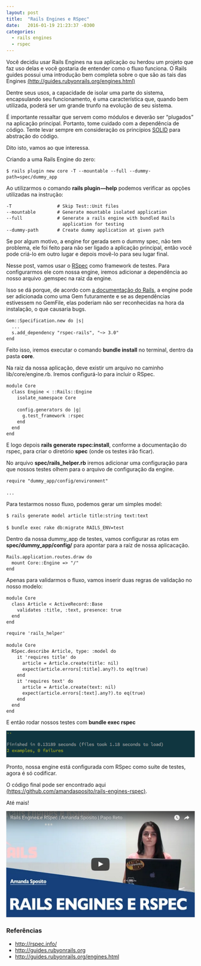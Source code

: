 ```yaml
---
layout: post
title:  "Rails Engines e RSpec"
date:   2016-01-19 21:23:37 -0300
categories:
  - rails engines
  - rspec
---
```


Você decidiu usar Rails Engines na sua aplicação ou herdou um projeto que faz uso delas e você gostaria de entender como o fluxo funciona. O Rails guides possui uma introdução bem completa sobre o que são as tais das Engines [(http://guides.rubyonrails.org/engines.html)](http://guides.rubyonrails.org/engines.html)

Dentre seus usos, a capacidade de isolar uma parte do sistema, encapsulando seu funcionamento, é uma característica que, quando bem utilizada, poderá ser um grande trunfo na evolução de seu sistema.

É importante ressaltar que servem como módulos e deverão ser “plugados” na aplicação principal. Portanto, tome cuidado com a dependência de código. Tente levar sempre em consideração os princípios [SOLID](https://en.wikipedia.org/wiki/SOLID_%28object-oriented_design%29) para abstração do código.

Dito isto, vamos ao que interessa.

Criando a uma Rails Engine do zero:

```
$ rails plugin new core -T --mountable --full --dummy-path=spec/dummy_app
```

Ao utilizarmos o comando **rails plugin —help** podemos verificar as opções utilizadas na instrução:

```
-T                 # Skip Test::Unit files
--mountable        # Generate mountable isolated application
--full             # Generate a rails engine with bundled Rails
                     application for testing
--dummy-path       # Create dummy application at given path
```

Se por algum motivo, a engine for gerada sem o dummy spec, não tem problema, ele foi feito para não ser ligado a aplicação principal, então você pode criá-lo em outro lugar e depois movê-lo para seu lugar final.

Nesse post, vamos usar o [RSpec](http://rspec.info/) como framework de testes. Para configurarmos ele com nossa engine, iremos adicionar a dependência ao nosso arquivo .gemspec na raiz da engine.

Isso se dá porque, de acordo com [a documentação do Rails](http://guides.rubyonrails.org/engines.html#other-gem-dependencies), a engine pode ser adicionada como uma Gem futuramente e se as dependências estivessem no GemFile, elas poderiam não ser reconhecidas na hora da instalação, o que causaria bugs.

```
Gem::Specification.new do |s|
  ...
  s.add_dependency "rspec-rails", "~> 3.0"
end
```

Feito isso, iremos executar o comando **bundle install** no terminal, dentro da pasta **core**.

Na raiz da nossa aplicação, deve existir um arquivo no caminho lib/core/engine.rb. Iremos configurá-lo para incluir o RSpec.

```
module Core
  class Engine < ::Rails::Engine
    isolate_namespace Core

    config.generators do |g|
      g.test_framework :rspec
    end
  end
end
```

E logo depois **rails generate rspec:install**, conforme a documentação do rspec, para criar o diretório **spec** (onde os testes irão ficar).

No arquivo **spec/rails_helper.rb** iremos adicionar uma configuração para que nossos testes olhem para o arquivo de configuração da engine.

```
require "dummy_app/config/environment"

...
```

Para testarmos nosso fluxo, podemos gerar um simples model:

```
$ rails generate model article title:string text:text

$ bundle exec rake db:migrate RAILS_ENV=test
```

Dentro da nossa dummy\_app de testes, vamos configurar as rotas em **spec/dummy_app/config/** para apontar para a raíz de nossa aplicacação.

```
Rails.application.routes.draw do
  mount Core::Engine => "/"
end
```

Apenas para validarmos o fluxo, vamos inserir duas regras de validação no nosso modelo:

```
module Core
  class Article < ActiveRecord::Base
    validates :title, :text, presence: true
  end
end
```

```
require 'rails_helper'

module Core
  RSpec.describe Article, type: :model do
    it 'requires title' do
      article = Article.create(title: nil)
      expect(article.errors[:title].any?).to eq(true)
    end
    it 'requires text' do
      article = Article.create(text: nil)
      expect(article.errors[:text].any?).to eq(true)
    end
  end
end
```

E então rodar nossos testes com **bundle exec rspec**

![Nosso resultado final deverá ser assim](/assets/images/rspec-engine-tests.png)

Pronto, nossa engine está configurada com RSpec como suíte de testes, agora é só codificar.

O código final pode ser encontrado aqui [(https://github.com/amandasposito/rails-engines-rspec)](https://github.com/amandasposito/rails-engines-rspec).

Até mais!

[![Papo reto - rails engines](/assets/images/placeholder-engines.png)](https://www.youtube.com/watch?v=Jk1D759_epo)

### Referências

* http://rspec.info/
* http://guides.rubyonrails.org
* http://guides.rubyonrails.org/engines.html
